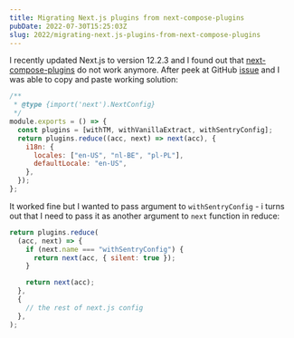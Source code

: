 ```yaml
---
title: Migrating Next.js plugins from next-compose-plugins
pubDate: 2022-07-30T15:25:03Z
slug: 2022/migrating-next.js-plugins-from-next-compose-plugins
---
```


I recently updated Next.js to version 12.2.3 and I found out that [next-compose-plugins](https://github.com/cyrilwanner/next-compose-plugins) do not work anymore. After peek at GitHub [issue](https://github.com/hashicorp/next-mdx-enhanced/issues/18#issuecomment-859167393) and I was able to copy and paste working solution:

```js
/**
 * @type {import('next').NextConfig}
 */
module.exports = () => {
  const plugins = [withTM, withVanillaExtract, withSentryConfig];
  return plugins.reduce((acc, next) => next(acc), {
    i18n: {
      locales: ["en-US", "nl-BE", "pl-PL"],
      defaultLocale: "en-US",
    },
  });
};
```

It worked fine but I wanted to pass argument to `withSentryConfig` - i turns out that I need to pass it as another argument to `next` function in reduce:

```js
return plugins.reduce(
  (acc, next) => {
    if (next.name === "withSentryConfig") {
      return next(acc, { silent: true });
    }

    return next(acc);
  },
  {
    // the rest of next.js config
  },
);
```

